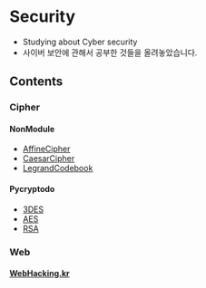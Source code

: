 # Security
- Studying about Cyber security
- 사이버 보안에 관해서 공부한 것들을 올려놓았습니다.

## Contents
### Cipher
#### NonModule
- [AffineCipher](https://github.com/ryujm1828/Security/tree/main/Cipher/AffineCipher)
- [CaesarCipher](https://github.com/ryujm1828/Security/tree/main/Cipher/CaesarCipher)
- [LegrandCodebook](https://github.com/ryujm1828/Security/tree/main/Cipher/LegrandCodebook)
#### Pycryptodo
- [3DES](https://github.com/ryujm1828/Security/tree/main/Cipher/Pycrypto/3DES)
- [AES](https://github.com/ryujm1828/Security/tree/main/Cipher/Pycrypto/AES)
- [RSA](https://github.com/ryujm1828/Security/tree/main/Cipher/Pycrypto/RSA)



### Web
#### [WebHacking.kr](https://github.com/ryujm1828/Security/tree/main/Web/Webhacking.kr)
